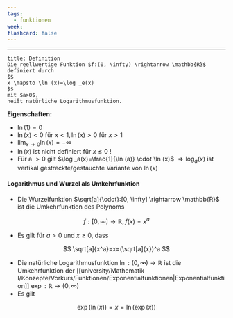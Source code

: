 ```yaml
---
tags:
  - funktionen
week: 
flashcard: false
---
```

***

```ad-important
title: Definition
Die reellwertige Funktion $f:(0, \infty) \rightarrow \mathbb{R}$ definiert durch
$$
x \mapsto \ln (x)=\log _e(x)
$$
mit $a>0$,
heißt natürliche Logarithmusfunktion.
```

**Eigenschaften:**
- $\ln (1)=0$
- $\ln (x)<0$ für $x<1, \ln (x)>0$ für $x>1$
- $\lim _{x \rightarrow 0} \ln (x)=-\infty$
- $\ln (x)$ ist nicht definiert für $x \leq 0$ !
- Für a $>0$ gilt $\log _a(x)=\frac{1}{\ln (a)} \cdot \ln (x)$
$\Rightarrow \log _a(x)$ ist vertikal gestreckte/gestauchte Variante von $\ln (x)$

#### Logarithmus und Wurzel als Umkehrfunktion

- Die Wurzelfunktion $\sqrt[a]{\cdot}:[0, \infty] \rightarrow \mathbb{R}$ ist die Umkehrfunktion des Polynoms

$$
f:[0, \infty] \rightarrow \mathbb{R}, f(x)=x^a
$$

- Es gilt für $a>0$ und $x \geq 0$, dass

$$
\sqrt[a]{x^a}=x=(\sqrt[a]{x})^a
$$

- Die natürliche Logarithmusfunktion $\ln: (0, \infty) \rightarrow \mathbb{R}$ ist die Umkehrfunktion der [[university/Mathematik I/Konzepte/Vorkurs/Funktionen/Exponentialfunktionen|Exponentialfunktion]] $\exp : \mathbb{R} \rightarrow(0, \infty)$
- Es gilt

$$
\exp (\ln (x))=x=\ln (\exp (x))
$$

